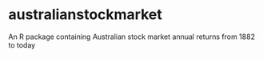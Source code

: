 # australianstockmarket
An R package containing Australian stock market annual returns from 1882 to today
